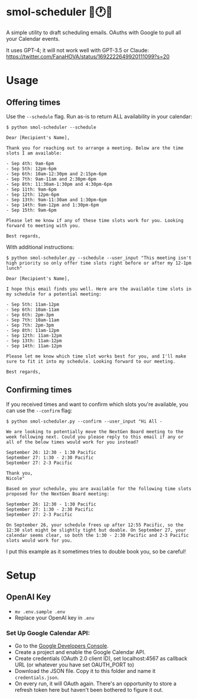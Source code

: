 # smol-scheduler 🐣🕐📅

A simple utility to draft scheduling emails. OAuths with Google to pull all your Calendar events. 

It uses GPT-4; it will not work well with GPT-3.5 or Claude: https://twitter.com/FanaHOVA/status/1692222649920111099?s=20

# Usage

## Offering times

Use the `--schedule` flag. Run as-is to return ALL availability in your calendar:

```
$ python smol-scheduler --schedule

Dear [Recipient's Name],

Thank you for reaching out to arrange a meeting. Below are the time slots I am available:

- Sep 4th: 9am-6pm
- Sep 5th: 12pm-6pm
- Sep 6th: 10am-12:30pm and 2:15pm-6pm
- Sep 7th: 9am-11am and 2:30pm-6pm
- Sep 8th: 11:30am-1:30pm and 4:30pm-6pm
- Sep 11th: 9am-6pm
- Sep 12th: 12pm-6pm
- Sep 13th: 9am-11:30am and 1:30pm-6pm
- Sep 14th: 9am-12pm and 1:30pm-6pm
- Sep 15th: 9am-6pm

Please let me know if any of these time slots work for you. Looking forward to meeting with you.

Best regards,
```

With additional instructions:

```
$ python smol-scheduler.py --schedule --user_input "This meeting isn't high priority so only offer time slots right before or after my 12-1pm lunch"

Dear [Recipient's Name],

I hope this email finds you well. Here are the available time slots in my schedule for a potential meeting:

- Sep 5th: 11am-12pm
- Sep 6th: 10am-11am
- Sep 6th: 2pm-3pm
- Sep 7th: 10am-11am
- Sep 7th: 2pm-3pm
- Sep 8th: 11am-12pm
- Sep 12th: 11am-12pm
- Sep 13th: 11am-12pm
- Sep 14th: 11am-12pm

Please let me know which time slot works best for you, and I'll make sure to fit it into my schedule. Looking forward to our meeting.

Best regards,
```

## Confirming times

If you received times and want to confirm which slots you're available, you can use the `--confirm` flag:

```
$ python smol-scheduler.py --confirm --user_input "Hi All -

We are looking to potentially move the NextGen Board meeting to the week following next. Could you please reply to this email if any or all of the below times would work for you instead?

September 26: 12:30 - 1:30 Pacific
September 27: 1:30 - 2:30 Pacific
September 27: 2-3 Pacific

Thank you,
Nicole"

Based on your schedule, you are available for the following time slots proposed for the NextGen Board meeting:

September 26: 12:30 - 1:30 Pacific
September 27: 1:30 - 2:30 Pacific
September 27: 2-3 Pacific

On September 26, your schedule frees up after 12:55 Pacific, so the 12:30 slot might be slightly tight but doable. On September 27, your calendar seems clear, so both the 1:30 - 2:30 Pacific and 2-3 Pacific slots would work for you.
```

I put this example as it sometimes tries to double book you, so be careful!

# Setup

## OpenAI Key

- `mv .env.sample .env`
- Replace your OpenAI key in `.env`

### Set Up Google Calendar API:

- Go to the [Google Developers Console](https://console.developers.google.com/).
- Create a project and enable the Google Calendar API.
- Create credentials (OAuth 2.0 client ID), set localhost:4567 as callback URL (or whatever you have set OAUTH_PORT to)  
- Download the JSON file. Copy it to this folder and name it `credentials.json`.
- On every run, it will OAuth again. There's an opportunity to store a refresh token here but haven't been bothered to figure it out.